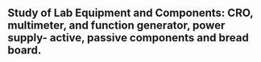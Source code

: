 ## Study of Lab Equipment and Components: CRO, multimeter, and function generator, power supply- active, passive components and bread board.